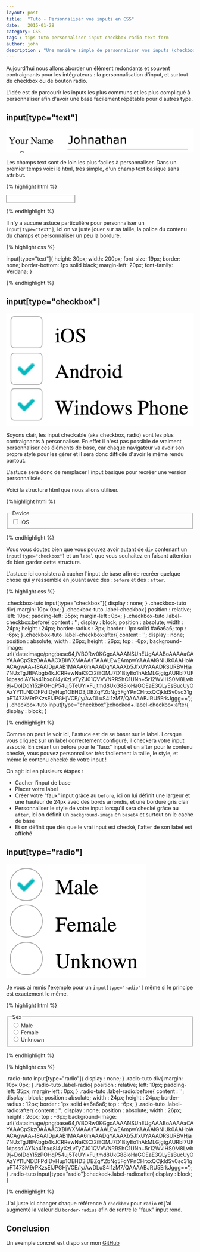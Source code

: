 ```yaml
---
layout: post
title:  "Tuto - Personnaliser vos inputs en CSS"
date:   2015-01-28
category: CSS
tags : tips tuto personnaliser input checkbox radio text form
author: john
description : "Une manière simple de personnaliser vos inputs (checkbox, radio, text, ...) simplement en CSS"
---
```


Aujourd'hui nous allons aborder un élément redondants et souvent contraignants pour les intégrateurs : la personnalisation d'input, et surtout de checkbox ou de bouton radio.

L'idée est de parcourir les inputs les plus communs et les plus compliqué à personnaliser afin d'avoir une base facilement répétable pour d'autres type.

## input[type="text"]

![rendu iinput[type="text"] personnalisé](/src/articles/tuto-input/input-text.png)

Les champs text sont de loin les plus faciles à personnaliser. Dans un premier temps voici le html, très simple, d'un champ text basique sans attribut.

{% highlight html %}

<input type="text"/>

{% endhighlight %}

Il n'y a aucune astuce particulière pour personnaliser un `input[type="text"]`, ici on va juste jouer sur sa taille, la police du contenu du champs et personnaliser un peu la bordure. 

{% highlight css %}

input[type="text"]{
	height: 30px;
	width: 200px;
	font-size: 19px;
	border: none;
	border-bottom: 1px solid black;
	margin-left: 20px;
	font-family: Verdana;
}

{% endhighlight %}

## input[type="checkbox"]

![rendu iinput[type="checkbox"] personnalisé](/src/articles/tuto-input/input-checkbox.png)

Soyons clair, les input checkable (aka checkbox, radio) sont les plus contraignants à personnaliser. En effet il n'est pas possible de vraiment personnaliser ces éléments de base, car chaque navigateur va avoir son propre style pour les gérer et il sera donc difficile d'avoir le même rendu partout. 

L'astuce sera donc de remplacer l'input basique pour recréer une version personnalisée.

Voici la structure html que nous allons utiliser.

{%highlight html %}

<fieldset class="checkbox-tuto">
	<legend>Device</legend>
	<div>
		<input type="checkbox" id="ios"/>
		<label class="label-checkbox" for="ios">iOS</label>
	</div>
</fieldset>

{% endhighlight %}

Vous vous doutez bien que vous pouvez avoir autant de `div` contenant un `input[type="checkbox"]` et un `label` que vous souhaitez en faisant attention de bien garder cette structure. 

L'astuce ici consistera à cacher l'input de base afin de recréer quelque chose qui y ressemble en jouant avec des `:before` et des `:after`.  

{% highlight css %}

.checkbox-tuto  input[type="checkbox"]{
    display : none;
 }
.checkbox-tuto div{
	margin: 10px 0px;
}
.checkbox-tuto .label-checkbox{
	position : relative;
	left: 10px;
	padding-left: 35px;
	margin-left : 0px; 
 }
.checkbox-tuto .label-checkbox:before{
    content : '';
    display : block;
    position : absolute;
    width : 24px;
    height : 24px;
    border-radius : 3px;
    border : 1px solid #a6a6a6;
    top : -6px;
 }
.checkbox-tuto .label-checkbox:after{
    content : '';
    display : none;
    position : absolute;
    width : 26px;
    height : 26px;
    top : -6px;
    background-image: url('data:image/png;base64,iVBORw0KGgoAAAANSUhEUgAAABoAAAAaCAYAAACpSkzOAAAACXBIWXMAAAsTAAALEwEAmpwYAAAAIGNIUk0AAHolAACAgwAA+f8AAIDpAAB1MAAA6mAAADqYAAAXb5JfxUYAAADRSURBVHja7NUxTgJBFAbgb4kJCRRewNaKSCt2iEQMJ7D1BtyEo1hAkMLGjgtgAURbI7UF1dpssdlAYNa41bxq8l4yXzLvTyZJ01QVVVNRRShC1UNn+5r12WvIHS0M8Lwb9j+DoIDqYI5zPOHqP54uj5TeUYIxFujtmd8UkG88loHaGOEaE3QLyEsBucUyOAzYYI1LNDDFPdIDyHup1OEHD3jDBZqYZbNg5FgYPnCHrxxQCjkldSv0sc31gpFT473M9rPKzsEIJPGHjVCE/ly/AwDLuS4I1zM7/QAAAABJRU5ErkJggg==');
 }
.checkbox-tuto input[type="checkbox"]:checked+.label-checkbox:after{
    display : block;
 }

{% endhighlight %}

Comme on peut le voir ici, l'astuce est de se baser sur le label. 
Lorsque vous cliquez sur un label correctement configuré, il checkera votre input associé. 
En créant un before pour le "faux" input et un after pour le contenu checké, vous pouvez personnaliser très facilement la taille, le style, et même le contenu checké de votre input !

On agit ici en plusieurs étapes :

- Cacher l'input de base
- Placer votre label
- Créer votre "faux" input grâce au `before`, ici on lui définit une largeur et une hauteur de 24px avec des bords arrondis, et une bordure gris clair
- Personnaliser le style de votre input lorsqu'il sera checké grâce au `after`, ici on définit un `background-image` en `base64` et surtout on le cache de base
- Et on définit que dès que le vrai input est checké, l'after de son label est affiché

## input[type="radio"]

![rendu iinput[type="radio"] personnalisé](/src/articles/tuto-input/input-radio.png)

Je vous ai remis l'exemple pour un `input[type="radio"]` même si le principe est exactement le même. 

{% highlight html %}

<fieldset class="radio-tuto">
	<legend>Sex</legend>
	<div>
		<input type="radio" id="m" name="sex" />
		<label class="label-radio" for="m">Male</label>
	</div>
	<div>
		<input type="radio" id="f" name="sex" />
		<label class="label-radio" for="f">Female</label>
	</div>
	<div>
		<input type="radio" id="u" name="sex" />
		<label class="label-radio" for="u">Unknown</label>
	</div>
</fieldset>

{% endhighlight %}

{% highlight css %}

.radio-tuto  input[type="radio"]{
    display : none;
 }
.radio-tuto div{
	margin: 10px 0px;
}
.radio-tuto .label-radio{
	position : relative;
	left: 10px;
	padding-left: 35px;
	margin-left : 0px; 
 }
.radio-tuto .label-radio:before{
    content : '';
    display : block;
    position : absolute;
    width : 24px;
    height : 24px;
    border-radius : 12px;
    border : 1px solid #a6a6a6;
    top : -6px;
 }
.radio-tuto .label-radio:after{
    content : '';
    display : none;
    position : absolute;
    width : 26px;
    height : 26px;
    top : -6px;
    background-image: url('data:image/png;base64,iVBORw0KGgoAAAANSUhEUgAAABoAAAAaCAYAAACpSkzOAAAACXBIWXMAAAsTAAALEwEAmpwYAAAAIGNIUk0AAHolAACAgwAA+f8AAIDpAAB1MAAA6mAAADqYAAAXb5JfxUYAAADRSURBVHja7NUxTgJBFAbgb4kJCRRewNaKSCt2iEQMJ7D1BtyEo1hAkMLGjgtgAURbI7UF1dpssdlAYNa41bxq8l4yXzLvTyZJ01QVVVNRRShC1UNn+5r12WvIHS0M8Lwb9j+DoIDqYI5zPOHqP54uj5TeUYIxFujtmd8UkG88loHaGOEaE3QLyEsBucUyOAzYYI1LNDDFPdIDyHup1OEHD3jDBZqYZbNg5FgYPnCHrxxQCjkldSv0sc31gpFT473M9rPKzsEIJPGHjVCE/ly/AwDLuS4I1zM7/QAAAABJRU5ErkJggg==');
 }
.radio-tuto input[type="radio"]:checked+.label-radio:after{
    display : block;
 }

{% endhighlight %}

J'ai juste ici changer chaque référence à `checkbox` pour `radio` et j'ai augmenté la valeur du `border-radius` afin de rentre le "faux" input rond.  

## Conclusion

Un exemple concret est dispo sur mon [GitHub](https://github.com/JohnathanSUP/hack-input)